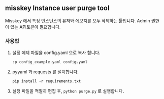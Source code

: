 ## misskey Instance user purge tool 

Misskey 에서 특정 인스턴스의 유저와 에모지를 모두 삭제하는 툴입니다. Admin 권한이 있는 API토큰이 필요합니다. 

### 사용법 

1. 설정 예제 파일을 config.yaml 으로 복사 합니다. 
    ```commandline
    cp config_example.yaml config.yaml
    ```
2. pyyaml 과 requests 를 설치합니다.
    ```commandline
    pip install -r requirements.txt
    ```
3. 설정 파일을 적절히 편집 후, `python purge.py` 로 실행합니다. 


